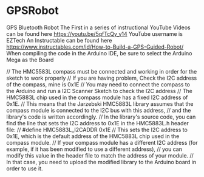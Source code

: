 # GPSRobot
GPS Bluetooth Robot
The First in a series of instructional YouTube Videos can be found here
https://youtu.be/5qfTcQy_v14
YouTube username is EZTech
An Instructable can be found here 
https://www.instructables.com/id/How-to-Build-a-GPS-Guided-Robot/ 
When compiling the code in the Arduino IDE, be sure to select the Arduino Mega as the Board

// The HMC5583L compass must be connected and working in order for the sketch to work properly
// If you are having problem, Check the I2C address of the compass, mine is 0x1E
// You may need to connect the compass to the Arduino and run a I2C Scanner Sketch to check the I2C address
// The HMC5883L chip used in the compass module has a fixed I2C address of 0x1E. 
// This means that the Jarzebski HMC5883L library assumes that the compass module is connected to the I2C bus with this address, 
// and the library's code is written accordingly.
// In the library's source code, you can find the line that sets the I2C address to 0x1E in the HMC5883L.h header file:
// #define HMC5883L_I2CADDR 0x1E
// This sets the I2C address to 0x1E, which is the default address of the HMC5883L chip used in the compass module.
// If your compass module has a different I2C address (for example, if it has been modified to use a different address), 
// you can modify this value in the header file to match the address of your module. 
// In that case, you need to upload the modified library to the Arduino board in order to use it.
